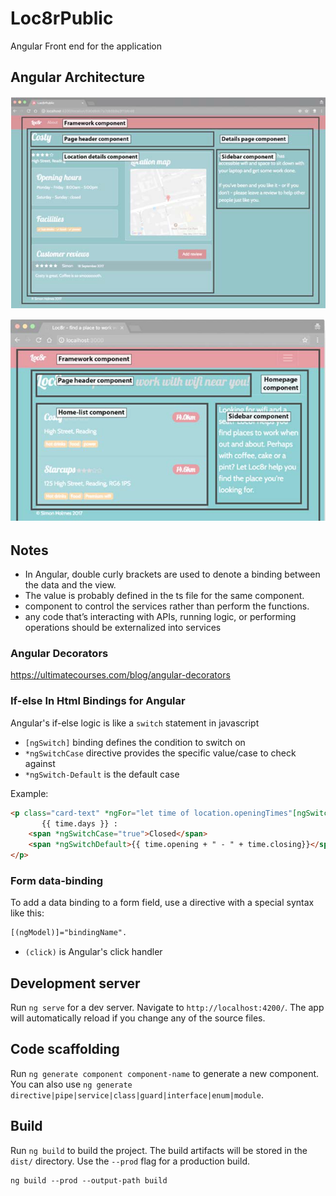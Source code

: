 # Loc8rPublic
Angular Front end for the application

## Angular Architecture

![Detail page Architecture](../imgs_readme/Detail_Page_Nesting_Architecture.png)

![Home page Architecture](../imgs_readme/Home_Page_Nesting_Architecture.png)

## Notes
- In Angular, double curly brackets are used to denote a binding between the data and the view. 
- The value is probably defined in the ts file for the same component.
- component to control the services rather than perform the functions.
- any code that’s interacting with APIs, running logic, or performing operations should be externalized into services

### Angular Decorators
https://ultimatecourses.com/blog/angular-decorators

### If-else In Html Bindings for Angular
Angular's if-else logic is like a `switch` statement in javascript
- `[ngSwitch]` binding defines the condition to switch on
- `*ngSwitchCase` directive provides the specific value/case to check against
- `*ngSwitch-Default` is the default case

Example:
```html
<p class="card-text" *ngFor="let time of location.openingTimes"[ngSwitch]="time.closed">
       {{ time.days }} :
    <span *ngSwitchCase="true">Closed</span>
    <span *ngSwitchDefault>{{ time.opening + " - " + time.closing}}</span>
</p>
```

### Form data-binding
To add a data binding to a form field, use a directive with a special syntax like this: 
```html
[(ngModel)]="bindingName".
```
- `(click)` is Angular's click handler


## Development server

Run `ng serve` for a dev server. Navigate to `http://localhost:4200/`. The app will automatically reload if you change any of the source files.

## Code scaffolding

Run `ng generate component component-name` to generate a new component. You can also use `ng generate directive|pipe|service|class|guard|interface|enum|module`.

## Build

Run `ng build` to build the project. The build artifacts will be stored in the `dist/` directory. Use the `--prod` flag for a production build.
```
ng build --prod --output-path build
```
